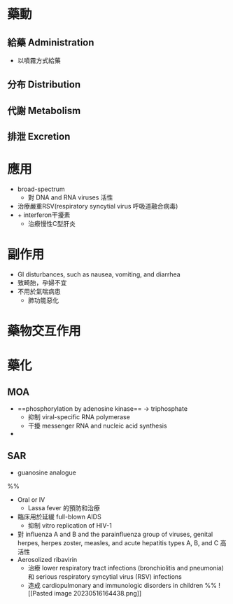 # 藥動
## 給藥 Administration
- 以噴霧方式給藥
## 分布 Distribution
## 代謝 Metabolism
## 排泄 Excretion
# 應用
- broad-spectrum
	- 對 DNA and RNA viruses 活性
- 治療嚴重RSV(respiratory syncytial virus 呼吸道融合病毒)
- \+ interferon干擾素
	- 治療慢性C型肝炎
# 副作用
- GI disturbances, such as nausea, vomiting, and diarrhea
- 致畸胎，孕婦不宜
- 不用於氣喘病患
	- 肺功能惡化
# 藥物交互作用
# 藥化
## MOA
- ==phosphorylation by adenosine kinase== $\rightarrow$ triphosphate
	- 抑制 viral-specific RNA polymerase
	- 干擾 messenger RNA and nucleic acid synthesis
- 
## SAR
- guanosine analogue

%%
- Oral or IV
	- Lassa fever 的預防和治療
- 臨床用於延緩 full-blown AIDS
	- 抑制 vitro replication of HIV-1
- 對 influenza A and B and the parainfluenza group of viruses, genital herpes, herpes zoster, measles, and acute hepatitis types A, B, and C 高活性
- Aerosolized ribavirin
	- 治療 lower respiratory tract infections (bronchiolitis and pneumonia) 和 serious respiratory syncytial virus (RSV) infections
	- 造成 cardiopulmonary and immunologic disorders in children
%%
![[Pasted image 20230516164438.png]]